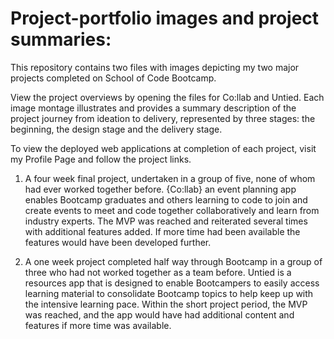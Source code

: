 # Project-portfolio images and project summaries:
This repository contains two files with images depicting my two major projects completed on School of Code Bootcamp. 

View the project overviews by opening the files for Co:llab and Untied. Each image montage illustrates and provides a summary description of the project journey from ideation to delivery, represented by three stages: the beginning, the design stage and the delivery stage. 

To view the deployed web applications at completion of each project, visit my Profile Page and follow the project links. 

1. A four week final project, undertaken in a group of five, none of whom had ever worked together before. {Co:llab} an event planning app enables Bootcamp graduates and others learning to code to join and create events to meet and code together collaboratively and learn from industry experts. The MVP was reached and reiterated several times with additional features added. If more time had been available the features would have been developed further. 

2. A one week project completed half way through Bootcamp in a group of three who had not worked together as a team before. Untied is a resources app that is designed to enable Bootcampers to easily access learning material to consolidate Bootcamp topics to help keep up with the intensive learning pace. Within the short project period, the MVP was reached, and the app would have had additional content and features if more time was available.
